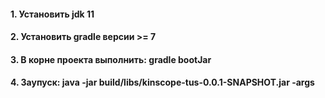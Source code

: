 #### 1. Установить jdk 11 
#### 2. Установить gradle версии >= 7
#### 3. В корне проекта выполнить: gradle bootJar
#### 4. Заупуск: java -jar build/libs/kinscope-tus-0.0.1-SNAPSHOT.jar -args

